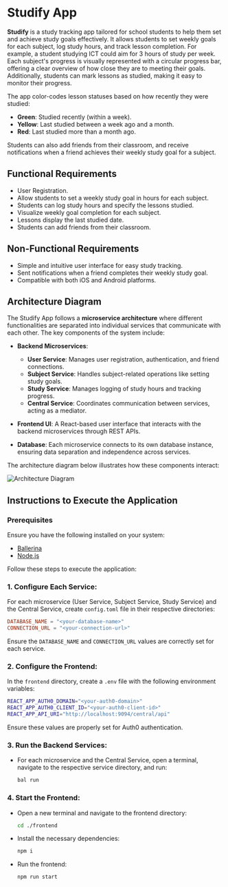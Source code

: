 # Studify App

**Studify** is a study tracking app tailored for school students to help them set and achieve study goals effectively. It allows students to set weekly goals for each subject, log study hours, and track lesson completion. For example, a student studying ICT could aim for 3 hours of study per week. Each subject's progress is visually represented with a circular progress bar, offering a clear overview of how close they are to meeting their goals. Additionally, students can mark lessons as studied, making it easy to monitor their progress.

The app color-codes lesson statuses based on how recently they were studied:

- **Green**: Studied recently (within a week).
- **Yellow**: Last studied between a week ago and a month.
- **Red**: Last studied more than a month ago.

Students can also add friends from their classroom, and receive notifications when a friend achieves their weekly study goal for a subject.

## Functional Requirements

- User Registration.
- Allow students to set a weekly study goal in hours for each subject.
- Students can log study hours and specify the lessons studied.
- Visualize weekly goal completion for each subject.
- Lessons display the last studied date.
- Students can add friends from their classroom.

## Non-Functional Requirements

- Simple and intuitive user interface for easy study tracking.
- Sent notifications when a friend completes their weekly study goal.
- Compatible with both iOS and Android platforms.

## Architecture Diagram

The Studify App follows a **microservice architecture** where different functionalities are separated into individual services that communicate with each other. The key components of the system include:

- **Backend Microservices**:

  - **User Service**: Manages user registration, authentication, and friend connections.
  - **Subject Service**: Handles subject-related operations like setting study goals.
  - **Study Service**: Manages logging of study hours and tracking progress.
  - **Central Service**: Coordinates communication between services, acting as a mediator.

- **Frontend UI**: A React-based user interface that interacts with the backend microservices through REST APIs.

- **Database**: Each microservice connects to its own database instance, ensuring data separation and independence across services.

The architecture diagram below illustrates how these components interact:

![Architecture Diagram](https://firebasestorage.googleapis.com/v0/b/chat-c9b11.appspot.com/o/Architecture%20Diagram.png?alt=media&token=52d5161a-7779-4840-a7ec-e7ca20d0bedf)

## Instructions to Execute the Application

### Prerequisites

Ensure you have the following installed on your system:

- [Ballerina](https://ballerina.io/downloads/)
- [Node.js](https://nodejs.org/en/download/)

Follow these steps to execute the application:

### 1. Configure Each Service:

For each microservice (User Service, Subject Service, Study Service) and the Central Service, create `config.toml` file in their respective directories:

```toml
DATABASE_NAME = "<your-database-name>"
CONNECTION_URL = "<your-connection-url>"
```

Ensure the `DATABASE_NAME` and `CONNECTION_URL` values are correctly set for each service.

### 2. Configure the Frontend:

In the `frontend` directory, create a `.env` file with the following environment variables:

```bash
REACT_APP_AUTH0_DOMAIN="<your-auth0-domain>"
REACT_APP_AUTH0_CLIENT_ID="<your-auth0-client-id>"
REACT_APP_API_URI="http://localhost:9094/central/api"
```

Ensure these values are properly set for Auth0 authentication.

### 3. Run the Backend Services:

- For each microservice and the Central Service, open a terminal, navigate to the respective service directory, and run:

  ```bash
  bal run
  ```

### 4. Start the Frontend:

- Open a new terminal and navigate to the frontend directory:

  ```bash
  cd ./frontend
  ```

- Install the necessary dependencies:
  ```bash
  npm i
  ```
- Run the frontend:
  ```bash
  npm run start
  ```
